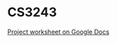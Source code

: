 CS3243
======

[Project worksheet on Google Docs](https://docs.google.com/document/d/1wfxuuRfMP-wmQmH05sZYJhWrnL4Z-hb4pQsT1yEIQ5c/edit?usp=sharing)